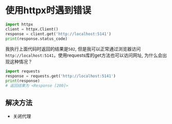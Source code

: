 # 使用httpx时遇到错误

```python
import httpx
client = httpx.Client()
response = client.get('http://localhost:5141')
print(response.status_code)
```

我执行上面代码时返回的结果是`502`, 但是我可以正常通过浏览器访问`http://localhost:5141`，使用requests库的get方法也可以访问网址, 为什么会出现这种情况？

```python
import requests
response = requests.get('http://localhost:5141')
print(response)
# 返回结果为 <Response [200]>
```

## 解决方法

- 关闭代理
